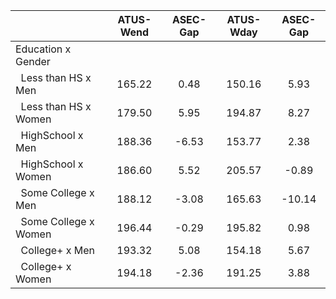 
|                      |    ATUS-Wend |     ASEC-Gap |    ATUS-Wday |     ASEC-Gap |
| -------------------- | :----------: | :----------: | :----------: | :----------: |
| Education x Gender   |              |              |              |              |
| &nbsp;&nbsp;Less than HS x Men |       165.22 |         0.48 |       150.16 |         5.93 |
| &nbsp;&nbsp;Less than HS x Women |       179.50 |         5.95 |       194.87 |         8.27 |
| &nbsp;&nbsp;HighSchool x Men |       188.36 |        -6.53 |       153.77 |         2.38 |
| &nbsp;&nbsp;HighSchool x Women |       186.60 |         5.52 |       205.57 |        -0.89 |
| &nbsp;&nbsp;Some College x Men |       188.12 |        -3.08 |       165.63 |       -10.14 |
| &nbsp;&nbsp;Some College x Women |       196.44 |        -0.29 |       195.82 |         0.98 |
| &nbsp;&nbsp;College+ x Men |       193.32 |         5.08 |       154.18 |         5.67 |
| &nbsp;&nbsp;College+ x Women |       194.18 |        -2.36 |       191.25 |         3.88 |

